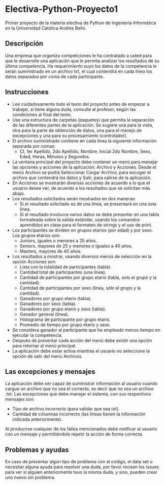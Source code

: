 # Electiva-Python-Proyecto1
Primer proyecto de la materia electiva de Python de Ingeniería Informática en la Universidad Católica Andrés Bello.

## Descripción

Una empresa que organiza competiciones le ha contratado a usted para que le desarrolle una aplicación que le permita analizar los resultados de su última competencia. Ha requerimiento suyo los datos de la competencia le serán suministrado en un archivo txt, el cual contendrá en cada línea los datos separados por coma de cada participante.


## Instrucciones

- Lee cuidadosamente todo el texto del proyecto antes de empezar a trabajar, si tiene alguna duda, consulte al profesor, según las condiciones al final del texto.
- Use una estructura de carpetas (paquetes) que permita la separación de las diferentes partes de la aplicación. Se sugiere una para la vista, otra para la parte de obtención de datos, una para el manejo de excepciones y una para su procesamiento (controlador).
- El archivo suministrado contiene en cada línea la siguiente información separada por comas:
  - CI, 1er Apellido, 2do Apellido, Nombre, Inicial 2do Nombre, Sexo, Edad, Horas, Minutos y Segundos.
- La ventana principal del proyecto debe contener un menú para manejar las opciones y acciones de la aplicación: Archivo y Acciones. Desde el menú Archivo se podrá Seleccionar Cargar Archivo, para escoger el archivo que contendrá los datos y Salir, para salirse de la aplicación.
- En Acciones se mostrarán diversas acciones de acuerdo a lo que el usuario desee ver, de acuerdo a los resultados que se solicitan más abajo.
- Los resultados solicitados serán mostrados en dos maneras: 
  - Si el resultado solicitado es de una línea, se presentará en una sola línea.
  - Si el resultado involucra varios datos se debe presentar en una tabla formateada sobre la salida estándar, usando los comandos aprendidos en clase para el formateo 
de strings y el uso de print.
- Los participantes se dividen en grupos etarios (por edad) y por sexo. Los grupos etarios son:
  - Juniors, iguales o menores a 25 años.
  - Seniors, mayores de 25 y menores o iguales a 40 años.
  - Masters, mayores de 40 años.
- Los resultados a mostrar, usando diversos menús de selección en la opción Acciones son:
  - Lista con la totalidad de participantes (tabla).
  - Cantidad total de participantes (una línea).
  - Cantidad de participantes por grupo etario (tabla, solo el grupo y la cantidad).
  - Cantidad de participantes por sexo (línea, sólo el grupo y la cantidad).
  - Ganadores por grupo etario (tabla).
  - Ganadores por sexo (tabla).
  - Ganadores por grupo etario y sexo (tabla).
  - Ganador general (línea).
  - Histograma de participante por grupo etario.
  - Promedio de tiempo por grupo etario y sexo.
-  Se considera ganador al participante que ha empleado menos tiempo en ejecutar la competencia.
-  Después de presentar cada acción del menú debe existir una opción para retornar al menú principal.
- La aplicación debe estar activa mientras el usuario no seleccione la opción de salir del menú Archivos.

## Las excepciones y mensajes
La aplicación debe ser capaz de suministrar información al usuario cuando cargue un archivo que no sea el correcto, es decir que no sea un archivo .txt. Las excepciones que debe manejar el sistema, con sus respectivos mensajes son:

- Tipo de archivo incorrecto (para validar que sea txt).
- Cantidad de columnas incorrecto (las líneas tienen la información indicada anteriormente).

Al producirse cualquier de los fallos mencionados debe notificar al usuario con un mensaje y permitiéndole repetir la acción de forma correcta.

## Problemas y ayudas
En caso de presentar algún tipo de problema con el código, el data set o necesitar alguna ayuda para resolver una duda, por favor revisen los issues para ver si alguien anteriormente tuvo la misma duda, y sino, pueden crear uno nuevo sin problema.
